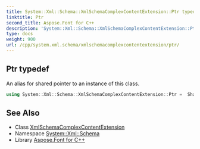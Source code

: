 ```yaml
---
title: System::Xml::Schema::XmlSchemaComplexContentExtension::Ptr typedef
linktitle: Ptr
second_title: Aspose.Font for C++
description: 'System::Xml::Schema::XmlSchemaComplexContentExtension::Ptr typedef. An alias for shared pointer to an instance of this class in C++.'
type: docs
weight: 900
url: /cpp/system.xml.schema/xmlschemacomplexcontentextension/ptr/
---
```

## Ptr typedef


An alias for shared pointer to an instance of this class.

```cpp
using System::Xml::Schema::XmlSchemaComplexContentExtension::Ptr =  SharedPtr<XmlSchemaComplexContentExtension>
```

## See Also

* Class [XmlSchemaComplexContentExtension](../)
* Namespace [System::Xml::Schema](../../)
* Library [Aspose.Font for C++](../../../)
